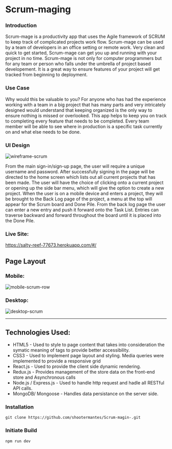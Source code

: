 Scrum-maging
===========
### Introduction

Scrum-mage is a productivity app that uses the Agile framework of SCRUM to keep track of complicated projects work flow. Scrum-mage can be used by a team of developers in an office setting or remote work. Very clean and quick to get started, Scrum-mage can get you up and running with your project in no time. Scrum-mage is not only for computer programmers but for any team or person who falls under the umbrella of project based developement. It is a great way to ensure features of your project will get tracked from beginning to deployment. 

### Use Case

Why would this be valuable to you? For anyone who has had the experience working with a team in a big project that has many parts and very intricately designed would understand that keeping organized is the only way to ensure nothing is missed or overlooked. This app helps to keep you on track to completing every feature that needs to be completed. Every team member will be able to see where in production is a specific task currently on and what else needs to be done. 


### UI Design

![wireframe-scrum](https://cloud.githubusercontent.com/assets/15925701/23138274/fd0ccecc-f76b-11e6-9851-e42c41bf227a.png)



From the main sign-in/sign-up page, the user will require a unique username and password. After successfully signing in the page will be directed to the home screen which lists out all current projects that has been made. The user will have the choice of clicking onto a current project or opening up the side bar menu, which will give the option to create a new project. When the user is on a mobile device and enters a project, they will be brought to the Back Log page of the project, a menu at the top will appear for the Scrum board and Done Pile. From the back log page the user can enter a new entry and push it forward onto the Task List. Entries can traverse backward and forward throughout the board until it is placed into the Done Pile. 


### Live Site:
https://salty-reef-77673.herokuapp.com/#/

Page Layout
--------
### Mobile:
![mobile-scrum-row](https://cloud.githubusercontent.com/assets/15925701/23139038/28aa8ab6-f770-11e6-8db0-b2dc0c676047.png)
### Desktop:
![desktop-scrum](https://cloud.githubusercontent.com/assets/15925701/23139046/2df31402-f770-11e6-8600-98d9e5703344.PNG)


__________________

Technologies Used:
------
* HTML5 - Used to style to page content that takes into consideration the symatic meaning of tags to provide better accessibility.
* CSS3 - Used to implement page layout and styling. Media queries were implemented to provide a responsive grid
* React.js - Used to provide the client side dynamic rendering.
* Redux.js - Provides management of the store data on the front-end store and Asynchronous calls
* Node.js / Express.js - Used to handle http request and hadle all RESTful API calls.
* MongoDB/ Mongoose - Handles data persistance on the server side.

### Installation
```
git clone https://github.com/shootermantes/Scrum-magin-.git
```
### Initiate Build
```
npm run dev
```



